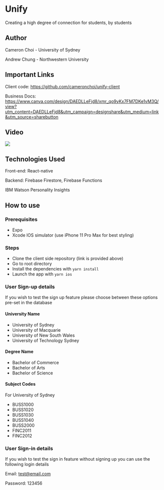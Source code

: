 # Unify

Creating a high degree of connection for students, by students

## Author

Cameron Choi - University of Sydney

Andrew Chung - Northwestern University

## Important Links

Client code: https://github.com/cameronchoi/unify-client

Business Docs: https://www.canva.com/design/DAEDLLeFjd8/xmr_qo9yKx7FM7DKe1vM3Q/view?utm_content=DAEDLLeFjd8&utm_campaign=designshare&utm_medium=link&utm_source=sharebutton

## Video

[![](http://img.youtube.com/vi/iYj3i6y5SHk/0.jpg)](http://www.youtube.com/watch?v=iYj3i6y5SHk 'Unify')

## Technologies Used

Front-end: React-native

Backend: Firebase Firestore, Firebase Functions

IBM Watson Personality Insights

## How to use

### Prerequisites

- Expo
- Xcode IOS simulator (use iPhone 11 Pro Max for best styling)

### Steps

- Clone the client side repository (link is provided above)
- Go to root directory
- Install the dependencies with `yarn install`
- Launch the app with `yarn ios`

### User Sign-up details

If you wish to test the sign up feature please choose between these options pre-set in the database

#### University Name

- University of Sydney
- University of Macquarie
- University of New South Wales
- University of Technology Sydney

#### Degree Name

- Bachelor of Commerce
- Bachelor of Arts
- Bachelor of Science

#### Subject Codes

For University of Sydney

- BUSS1000
- BUSS1020
- BUSS1030
- BUSS1040
- BUSS2000
- FINC2011
- FINC2012

### User Sign-in details

If you wish to test the sign in feature without signing up you can use the following login details

Email: test@email.com

Password: 123456
